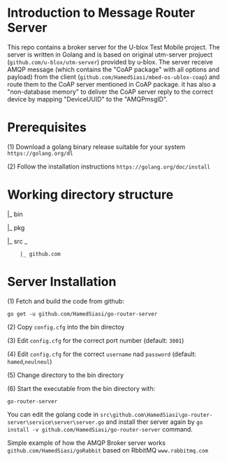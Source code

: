 # Introduction to Message Router Server

This repo contains a broker server for the U-blox Test Mobile project. The server is written in Golang and is based on original utm-server projuect (`github.com/u-blox/utm-server`) provided by u-blox. 
The server receive AMQP message (which contains the "CoAP package" with all options and payload) from the client (`github.com/HamedSiasi/mbed-os-ublox-coap`) and route them to the CoAP server mentioned in CoAP package. it has also a "non-database memory" to deliver the CoAP server reply to the correct device by mapping "DeviceUUID" to the "AMQPmsgID".

# Prerequisites
(1) Download a golang binary release suitable for your system `https://golang.org/dl`

(2) Follow the installation instructions `https://golang.org/doc/install`


# Working directory structure

|_ bin

|_ pkg

|_ src _

        |_ github.com
        
        


# Server Installation

(1) Fetch and build the code from github:

`go get -u github.com/HamedSiasi/go-router-server`


(2) Copy `config.cfg` into the bin directoy

(3) Edit `config.cfg` for the correct port number (default: `3001`)

(4) Edit `config.cfg` for the correct `username` nad `password` (default: `hamed`,`neulneul`)

(5) Change directory to the bin directory

(6) Start the executable from the bin directory with:

`go-router-server`

You can edit the golang code in `src\github.com\HamedSiasi\go-router-server\service\server\server.go`
and install ther server again by `go install -v github.com/HamedSiasi/go-router-server` command.

Simple example of how the AMQP Broker server works `github.com/HamedSiasi/goRabbit` based on RbbitMQ `www.rabbitmq.com`
